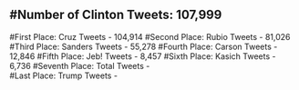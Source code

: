 #Number of Clinton Tweets: 107,999
---
#First Place: Cruz Tweets - 104,914
#Second Place: Rubio Tweets - 81,026
#Third Place: Sanders Tweets - 55,278
#Fourth Place: Carson Tweets - 12,846
#Fifth Place: Jeb! Tweets - 8,457
#Sixth Place: Kasich Tweets - 6,736
#Seventh Place: Total Tweets -  
#Last Place: Trump Tweets - 
